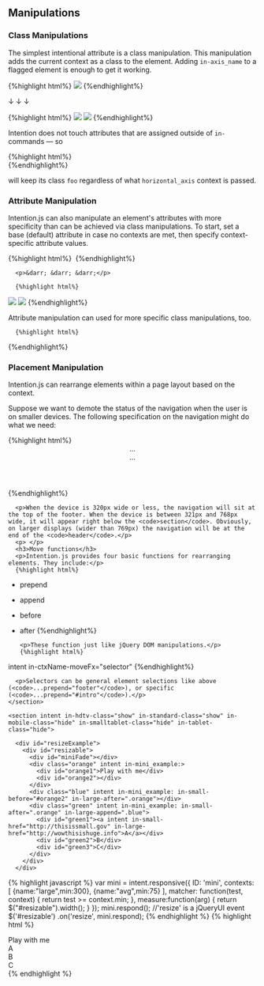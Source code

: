 <article>
  <h2>Manipulations</h2>

  <article class="equalize" data-pattern="2">
    <h3>Class Manipulations</h3>
    <section>
      <p>The simplest intentional attribute is a class manipulation. This manipulation adds the current context as a class to the element. Adding <code>in-axis_name</code> to a flagged element is enough to get it working.</p>
    </section>
    <section>
      {%highlight html%}
<img intent in-orientation: src="a.jpg" />
      {%endhighlight%}
      <p>&darr; &darr; &darr;</p>
      {%highlight html%}
<!--In portrait orientation-->
<img class="portrait" src="a.jpg" />

<!--In landscape orientation-->
<img class="landscape" src="a.jpg" />
      {%endhighlight%}
    </section>
    <section>
      <p>Intention does not touch attributes that are assigned outside of <code>in-</code> commands — so</p>
      {%highlight html%}
<div class="foo" intent in-width: />
      {%endhighlight%}
      <p>will keep its class <code>foo</code> regardless of what <code>horizontal_axis</code> context is passed.</p>
    </section>
  </article>

  <article class="equalize" data-pattern="2">
    <h3>Attribute Manipulation</h3>
    <section>
      <p>Intention.js can also manipulate an element's attributes with more specificity than can be achieved via class manipulations. To start, set a base (default) attribute in case no contexts are met, then specify context-specific attribute values.</p>
    </section>
    <section>
       {%highlight html%}
<img intent
   in-base-src="reg_img.png"
   in-highres-src="big_img.png" />
      {%endhighlight%}

      <p>&darr; &darr; &darr;</p>

      {%highlight html%}
<!--On regular devices-->
<img src="reg_img.png" />

<!--On retina displays-->
<img src="big_img.png" />
      {%endhighlight%}
    </section>
    <section>
      <p>Attribute manipulation can used for more specific class manipulations, too.</p>

      {%highlight html%}
<section intent
   in-mobile-class="narrow"
   in-tablet-class="medium"
   in-standard-class="wide" />
      {%endhighlight%}
    </section>
  </article>
  
  
  
  
  
  
  

  <article class="equalize" data-pattern="2">
    <h3>Placement Manipulation</h3>
    <section>
      <p>Intention.js can rearrange elements within a page layout based on the context. </p>
      <p>Suppose we want to demote the status of the navigation when the user is on smaller devices. The following specification on the navigation might do what we need:</p>
      {%highlight html%}
<header>
   <nav intent
      in-mobile-prepend="footer"
      in-tablet-append="section"
      in-standard-append="header">
   </nav>
   <section> ... </section>
   <footer> ... </footer>
</header>
      {%endhighlight%}

      <p>When the device is 320px wide or less, the navigation will sit at the top of the footer. When the device is between 321px and 768px wide, it will appear right below the <code>section</code>. Obviously, on larger displays (wider than 769px) the navigation will be at the end of the <code>header</code>.</p>
      <p> </p>
      <h3>Move functions</h3>
      <p>Intention.js provides four basic functions for rearranging elements. They include:</p>
      {%highlight html%}
- prepend
- append
- before
- after
      {%endhighlight%}

      <p>These function just like jQuery DOM manipulations.</p>
      {%highlight html%}
intent in-ctxName-moveFx="selector"
      {%endhighlight%}

      <p>Selectors can be general element selections like above (<code>...prepend="footer"</code>), or specific (<code>...prepend="#intro"</code>).</p>
    </section>
    
    <section intent in-hdtv-class="show" in-standard-class="show" in-mobile-class="hide" in-smalltablet-class="hide" in-tablet-class="hide">
    
      <div id="resizeExample">
        <div id="resizable">
          <div id="miniFade"></div>
          <div class="orange" intent in-mini_example:>
            <div id="orange1">Play with me</div>
            <div id="orange2"></div>
          </div>
          <div class="blue" intent in-mini_example: in-small-before="#orange2" in-large-after=".orange"></div>
          <div class="green" intent in-mini_example: in-small-after=".orange" in-large-append=".blue">
            <div id="green1"><a intent in-small-href="http://thisissmall.gov" in-large-href="http://wowthisishuge.info">A</a></div>
            <div id="green2">B</div>
            <div id="green3">C</div>
          </div>
        </div>
      </div>

   {% highlight javascript %}
var mini = intent.responsive({
   ID: 'mini',
   contexts: [
      {name:"large",min:300},
      {name:"avg",min:75}
   ],
   matcher: function(test, context) {
      return test >= context.min;
   },
   measure:function(arg) {
      return $("#resizable").width();
   }
});
mini.respond();
//'resize' is a jQueryUI event
$('#resizable')
   .on('resize', mini.respond);
      {% endhighlight %}
      {% highlight html %}
<div id="resizable">
   <div class="orange" intent in-mini:>
      Play with me
      <div id="orange1"> </div>
      <div id="orange2"> </div>
   </div>
   <div class="blue" intent in-mini:
      in-avg-before="#orange2"
      in-large-after=".orange"> </div>
   <div class="green" intent in-mini:
      in-avg-after=".orange"
      in-large-append=".blue">
      <div id="green1">
         <a intent
            in-avg-href="#average"
            in-large-href="#large"> A </a>
      </div>
      <div id="green2"> B </div>
      <div id="green3"> C </div>
   </div>
</div>
   {% endhighlight %}
    </section>
  </article>


</article>
